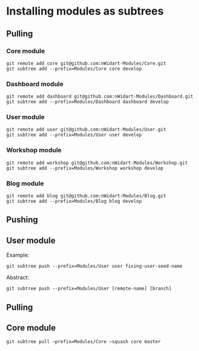 # Installing modules as subtrees

## Pulling


### Core module


```
git remote add core git@github.com:nWidart-Modules/Core.git
git subtree add --prefix=Modules/Core core develop
```

### Dashboard module


```
git remote add dashboard git@github.com:nWidart-Modules/Dashboard.git
git subtree add --prefix=Modules/Dashboard dashboard develop
```

### User module


```
git remote add user git@github.com:nWidart-Modules/User.git
git subtree add --prefix=Modules/User user develop
```

### Workshop module


```
git remote add workshop git@github.com:nWidart-Modules/Workshop.git
git subtree add --prefix=Modules/Workshop workshop develop
```


### Blog module


```
git remote add blog git@github.com:nWidart-Modules/Blog.git
git subtree add --prefix=Modules/Blog blog develop
```

## Pushing


## User module

Example:

```
git subtree push --prefix=Modules/User user fixing-user-seed-name
```

Abstract:

```
git subtree push --prefix=Modules/User [remote-name] [branch]
```

## Pulling


## Core module

```
git subtree pull —prefix=Modules/Core —squash core master
```

